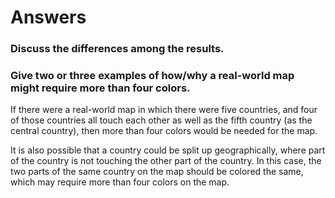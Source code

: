 # Answers
### Discuss the differences among the results.
### Give two or three examples of how/why a real-world map might require more than four colors.
If there were a real-world map in which there were five countries, and four of those countries all touch each other as well as the fifth country (as the central country), then more than four colors would be needed for the map.

It is also possible that a country could be split up geographically, where part of the country is not touching the other part of the country. In this case, the two parts of the same country on the map should be colored the same, which may require more than four colors on the map.

